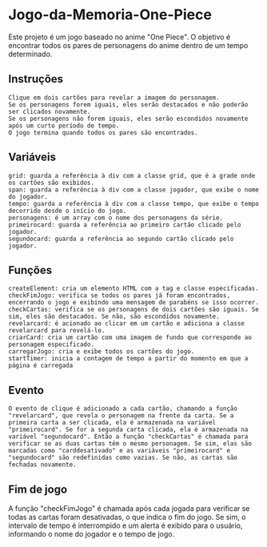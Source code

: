 # Jogo-da-Memoria-One-Piece

Este projeto é um jogo baseado no anime "One Piece". O objetivo é encontrar todos os pares de personagens do anime dentro de um tempo determinado.

## Instruções

    Clique em dois cartões para revelar a imagem do personagem.
    Se os personagens forem iguais, eles serão destacados e não poderão ser clicados novamente.
    Se os personagens não forem iguais, eles serão escondidos novamente após um curto período de tempo.
    O jogo termina quando todos os pares são encontrados.

## Variáveis

    grid: guarda a referência à div com a classe grid, que é a grade onde os cartões são exibidos.
    span: guarda a referência à div com a classe jogador, que exibe o nome do jogador.
    tempo: guarda a referência à div com a classe tempo, que exibe o tempo decorrido desde o início do jogo.
    personagens: é um array com o nome dos personagens da série.
    primeirocard: guarda a referência ao primeiro cartão clicado pelo jogador.
    segundocard: guarda a referência ao segundo cartão clicado pelo jogador.

## Funções

    createElement: cria um elemento HTML com a tag e classe especificadas.
    checkFimJogo: verifica se todos os pares já foram encontrados, encerrando o jogo e exibindo uma mensagem de parabéns se isso ocorrer.
    checkCartas: verifica se os personagens de dois cartões são iguais. Se sim, eles são destacados. Se não, são escondidos novamente.
    revelarcard: é acionado ao clicar em um cartão e adiciona a classe revelarcard para revelá-lo.
    criarCard: cria um cartão com uma imagem de fundo que corresponde ao personagem especificado.
    carregarJogo: cria e exibe todos os cartões do jogo.
    startTimer: inicia a contagem de tempo a partir do momento em que a página é carregada
    
## Evento
    
    O evento de clique é adicionado a cada cartão, chamando a função "revelarcard", que revela o personagem na frente da carta. Se a primeira carta a ser clicada, ela é armazenada na variável "primeirocard". Se for a segunda carta clicada, ela é armazenada na variável "segundocard". Então a função "checkCartas" é chamada para verificar se as duas cartas têm o mesmo personagem. Se sim, elas são marcadas como "carddesativado" e as variáveis "primeirocard" e "segundocard" são redefinidas como vazias. Se não, as cartas são fechadas novamente.
    
## Fim de jogo

A função "checkFimJogo" é chamada após cada jogada para verificar se todas as cartas foram desativadas, o que indica o fim do jogo. Se sim, o intervalo de tempo é interrompido e um alerta é exibido para o usuário, informando o nome do jogador e o tempo de jogo.
